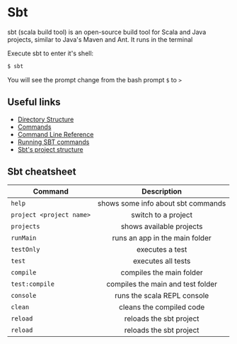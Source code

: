 # Sbt

sbt (scala build tool) is an open-source build tool for Scala and Java projects, similar to Java's Maven and Ant. It runs in the terminal

Execute sbt to enter it's shell:

```bash
$ sbt
```

You will see the prompt change from the bash prompt `$` to `>`

## Useful links

- [Directory Structure](https://www.scala-sbt.org/1.x/docs/Directories.html)
- [Commands](https://www.scala-sbt.org/1.x/docs/Running.html)
- [Command Line Reference](https://www.scala-sbt.org/1.x/docs/Command-Line-Reference.html)
- [Running SBT commands](https://www.scala-sbt.org/1.x/docs/Running.html)
- [Sbt's project structure](https://www.scala-sbt.org/1.x/docs/Directories.html)

## Sbt cheatsheet

| Command                  |            Description             |
| ------------------------ | :--------------------------------: |
| `help`                   | shows some info about sbt commands |
| `project <project name>` |        switch to a project         |
| `projects`               |      shows available projects      |
| `runMain`                |   runs an app in the main folder   |
| `testOnly`               |          executes a test           |
| `test`                   |         executes all tests         |
| `compile`                |      compiles the main folder      |
| `test:compile`           | compiles the main and test folder  |
| `console`                |    runs the scala REPL console     |
| `clean`                  |      cleans the compiled code      |
| `reload`                 |      reloads the sbt project       |
| `reload`                 |      reloads the sbt project       |
